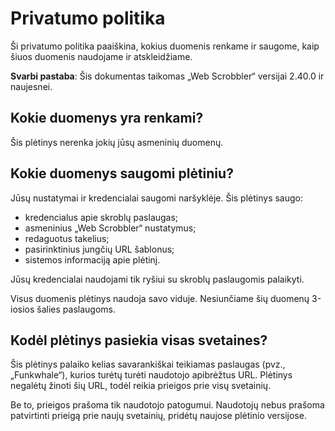 # Privatumo politika

Ši privatumo politika paaiškina, kokius duomenis renkame ir saugome, kaip šiuos duomenis naudojame ir atskleidžiame.

**Svarbi pastaba**: Šis dokumentas taikomas „Web Scrobbler“ versijai 2.40.0 ir naujesnei.

## Kokie duomenys yra renkami?

Šis plėtinys nerenka jokių jūsų asmeninių duomenų.

## Kokie duomenys saugomi plėtiniu?

Jūsų nustatymai ir kredencialai saugomi naršyklėje. Šis plėtinys saugo:

 - kredencialus apie skroblų paslaugas;
 - asmeninius „Web Scrobbler“ nustatymus;
 - redaguotus takelius;
 - pasirinktinius jungčių URL šablonus;
 - sistemos informaciją apie plėtinį.

Jūsų kredencialai naudojami tik ryšiui su skroblų paslaugomis palaikyti.

Visus duomenis plėtinys naudoja savo viduje. Nesiunčiame šių duomenų 3-iosios šalies paslaugoms.

## Kodėl plėtinys pasiekia visas svetaines?

Šis plėtinys palaiko kelias savarankiškai teikiamas paslaugas (pvz., „Funkwhale“), kurios turėtų turėti naudotojo apibrėžtus URL. Plėtinys negalėtų žinoti šių URL, todėl reikia prieigos prie visų svetainių.

Be to, prieigos prašoma tik naudotojo patogumui. Naudotojų nebus prašoma patvirtinti prieigą prie naujų svetainių, pridėtų naujose plėtinio versijose.
